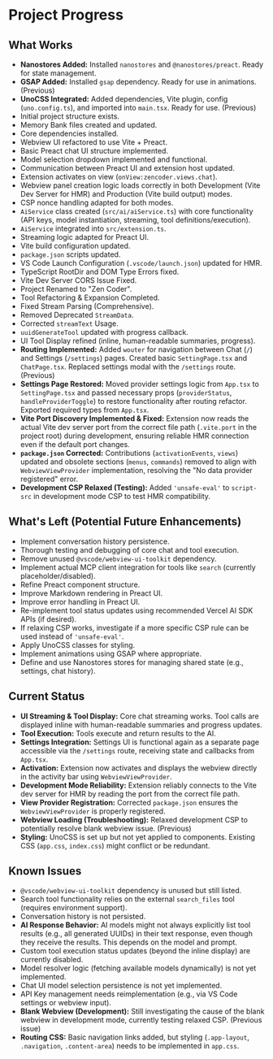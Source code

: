 # Project Progress

## What Works
- **Nanostores Added:** Installed `nanostores` and `@nanostores/preact`. Ready for state management.
- **GSAP Added:** Installed `gsap` dependency. Ready for use in animations. (Previous)
- **UnoCSS Integrated:** Added dependencies, Vite plugin, config (`uno.config.ts`), and imported into `main.tsx`. Ready for use. (Previous)
- Initial project structure exists.
- Memory Bank files created and updated.
- Core dependencies installed.
- Webview UI refactored to use Vite + Preact.
- Basic Preact chat UI structure implemented.
- Model selection dropdown implemented and functional.
- Communication between Preact UI and extension host updated.
- Extension activates on view (`onView:zencoder.views.chat`).
- Webview panel creation logic loads correctly in both Development (Vite Dev Server for HMR) and Production (Vite build output) modes.
- CSP nonce handling adapted for both modes.
- `AiService` class created (`src/ai/aiService.ts`) with core functionality (API keys, model instantiation, streaming, tool definitions/execution).
- `AiService` integrated into `src/extension.ts`.
- Streaming logic adapted for Preact UI.
- Vite build configuration updated.
- `package.json` scripts updated.
- VS Code Launch Configuration (`.vscode/launch.json`) updated for HMR.
- TypeScript RootDir and DOM Type Errors fixed.
- Vite Dev Server CORS Issue Fixed.
- Project Renamed to \"Zen Coder\".
- Tool Refactoring & Expansion Completed.
- Fixed Stream Parsing (Comprehensive).
- Removed Deprecated `StreamData`.
- Corrected `streamText` Usage.
- `uuidGenerateTool` updated with progress callback.
- UI Tool Display refined (inline, human-readable summaries, progress).
- **Routing Implemented:** Added `wouter` for navigation between Chat (`/`) and Settings (`/settings`) pages. Created basic `SettingPage.tsx` and `ChatPage.tsx`. Replaced settings modal with the `/settings` route. (Previous)
- **Settings Page Restored:** Moved provider settings logic from `App.tsx` to `SettingPage.tsx` and passed necessary props (`providerStatus`, `handleProviderToggle`) to restore functionality after routing refactor. Exported required types from `App.tsx`.
- **Vite Port Discovery Implemented & Fixed:** Extension now reads the actual Vite dev server port from the correct file path (`.vite.port` in the project root) during development, ensuring reliable HMR connection even if the default port changes.
- **`package.json` Corrected:** Contributions (`activationEvents`, `views`) updated and obsolete sections (`menus`, `commands`) removed to align with `WebviewViewProvider` implementation, resolving the "No data provider registered" error.
- **Development CSP Relaxed (Testing):** Added `'unsafe-eval'` to `script-src` in development mode CSP to test HMR compatibility.

## What's Left (Potential Future Enhancements)
- Implement conversation history persistence.
- Thorough testing and debugging of core chat and tool execution.
- Remove unused `@vscode/webview-ui-toolkit` dependency.
- Implement actual MCP client integration for tools like `search` (currently placeholder/disabled).
- Refine Preact component structure.
- Improve Markdown rendering in Preact UI.
- Improve error handling in Preact UI.
- Re-implement tool status updates using recommended Vercel AI SDK APIs (if desired).
- If relaxing CSP works, investigate if a more specific CSP rule can be used instead of `'unsafe-eval'`.
- Apply UnoCSS classes for styling.
- Implement animations using GSAP where appropriate.
- Define and use Nanostores stores for managing shared state (e.g., settings, chat history).

## Current Status
- **UI Streaming & Tool Display:** Core chat streaming works. Tool calls are displayed inline with human-readable summaries and progress updates.
- **Tool Execution:** Tools execute and return results to the AI.
- **Settings Integration:** Settings UI is functional again as a separate page accessible via the `/settings` route, receiving state and callbacks from `App.tsx`.
- **Activation:** Extension now activates and displays the webview directly in the activity bar using `WebviewViewProvider`.
- **Development Mode Reliability:** Extension reliably connects to the Vite dev server for HMR by reading the port from the correct file path.
- **View Provider Registration:** Corrected `package.json` ensures the `WebviewViewProvider` is properly registered.
- **Webview Loading (Troubleshooting):** Relaxed development CSP to potentially resolve blank webview issue. (Previous)
- **Styling:** UnoCSS is set up but not yet applied to components. Existing CSS (`app.css`, `index.css`) might conflict or be redundant.

## Known Issues
- `@vscode/webview-ui-toolkit` dependency is unused but still listed.
- Search tool functionality relies on the external `search_files` tool (requires environment support).
- Conversation history is not persisted.
- **AI Response Behavior:** AI models might not always explicitly list tool results (e.g., all generated UUIDs) in their text response, even though they receive the results. This depends on the model and prompt.
- Custom tool execution status updates (beyond the inline display) are currently disabled.
- Model resolver logic (fetching available models dynamically) is not yet implemented.
- Chat UI model selection persistence is not yet implemented.
- API Key management needs reimplementation (e.g., via VS Code settings or webview input).
- **Blank Webview (Development):** Still investigating the cause of the blank webview in development mode, currently testing relaxed CSP. (Previous issue)
- **Routing CSS:** Basic navigation links added, but styling (`.app-layout`, `.navigation`, `.content-area`) needs to be implemented in `app.css`.